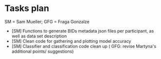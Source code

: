 # Tasks plan 
SM = Sam Mueller; GFG = Fraga Gonzalze
- [SM] Functions to generate BIDs metadata json files per participant, as well as data set description 
- [SM] Clean code for gathering and plotting model accuracy
- [SM] Classifier and classification code clean up ( GFG: revise Martyna's additional points/ suggestions)
